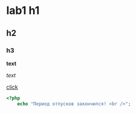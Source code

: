 # lab1 h1
## h2
### h3

**text**

_text_

[click](https://github.com/SacenkoIrina/tutorial/blob/master/index.php)

```php
<?php 
    echo "Период отпусков закончился! <br />"; 
```